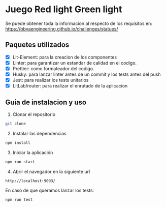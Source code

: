 # Juego Red light Green light

Se puede obtener toda la informacion al respecto de los requisitos en:
<a href="https://bbvaengineering.github.io/challenges/statues/" target="_blank">https://bbvaengineering.github.io/challenges/statues/</a>  

## Paquetes utilizados
 - [x] Lit-Element: para la creacion de los componentes
 - [x] Linter: para garantizar un estandar de calidad en el codigo.
 - [x] Prettier: como formateador del codigo.
 - [x] Husky: para lanzar linter antes de un commit y los tests antes del push
 - [x] Jest: para realizar los tests unitarios
 - [x] LitLab/router: para realizar el enrutado de la aplicacion

## Guia de instalacion y uso

1. Clonar el repositorio
```bash
git clone
```
2. Instalar las dependencias
```bash
npm install
```
3. Iniciar la aplicación
```bash
npm run start
```
4. Abrir el navegador en la siguiente url
```bash
http://localhost:9003/
```

En caso de que queramos lanzar los tests:
```bash
npm run test
```